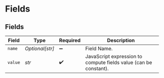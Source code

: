 # Fields


## Fields

| Field                                                            | Type                                                             | Required                                                         | Description                                                      |
| ---------------------------------------------------------------- | ---------------------------------------------------------------- | ---------------------------------------------------------------- | ---------------------------------------------------------------- |
| `name`                                                           | *Optional[str]*                                                  | :heavy_minus_sign:                                               | Field Name.                                                      |
| `value`                                                          | *str*                                                            | :heavy_check_mark:                                               | JavaScript expression to compute fields value (can be constant). |